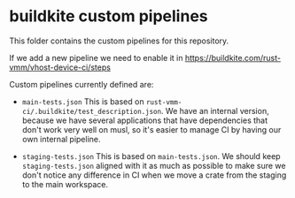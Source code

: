 # buildkite custom pipelines

This folder contains the custom pipelines for this repository.

If we add a new pipeline we need to enable it in
https://buildkite.com/rust-vmm/vhost-device-ci/steps

Custom pipelines currently defined are:
- `main-tests.json`
  This is based on `rust-vmm-ci/.buildkite/test_description.json`.
  We have an internal version, because we have several applications that have
  dependencies that don't work very well on musl, so it's easier to manage CI
  by having our own internal pipeline.

- `staging-tests.json`
  This is based on `main-tests.json`.
  We should keep `staging-tests.json` aligned with it as much as possible to
  make sure we don't notice any difference in CI when we move a crate from the
  staging to the main workspace.


